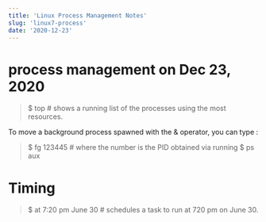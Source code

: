 ```yaml
---
title: 'Linux Process Management Notes'
slug: 'linux7-process'
date: '2020-12-23'
---
```


# process management on Dec 23, 2020

> $ top # shows a running list of the processes using the most resources.

To move a background process spawned with the & operator, you can type :

> $ fg 123445 # where the number is the PID obtained via running $ ps aux



# Timing

> $ at 7:20 pm June 30 # schedules a task to run at 720 pm on June 30.